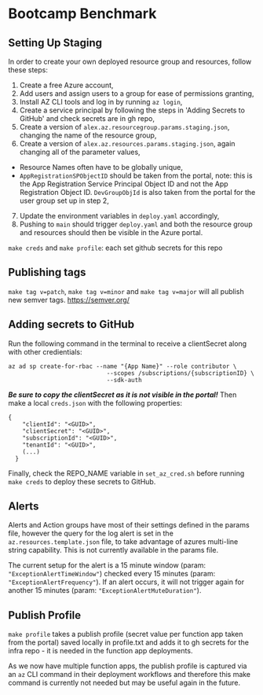 # Bootcamp Benchmark

## Setting Up Staging

In order to create your own deployed resource group and resources, follow these steps:
1. Create a free Azure account,
2. Add users and assign users to a group for ease of permissions granting,
3. Install AZ CLI tools and log in by running `az login`,
4. Create a service principal by following the steps in 'Adding Secrets to GitHub' and check secrets are in gh repo,
5. Create a version of `alex.az.resourcegroup.params.staging.json`, changing the name of the resource group,
6. Create a version of `alex.az.resources.params.staging.json`, again changing all of the parameter values,
  - Resource Names often have to be globally unique,
  - `AppRegistrationSPObjectID` should be taken from the portal, note: this is the App Registration Service Principal Object ID and not the App Registration Object ID.
  `DevGroupObjId` is also taken from the portal for the user group set up in step 2,
7. Update the environment variables in `deploy.yaml` accordingly,
8. Pushing to `main` should trigger `deploy.yaml` and both the resource group and resources should then be visible in the Azure portal. 


`make creds` and `make profile`: each set github secrets for this repo

## Publishing tags

`make tag v=patch`, `make tag v=minor` and `make tag v=major` will all publish new semver tags.
https://semver.org/

## Adding secrets to GitHub

Run the following command in the terminal to receive a clientSecret along with other credientials:

```
az ad sp create-for-rbac --name "{App Name}" --role contributor \
                            --scopes /subscriptions/{subscriptionID} \
                            --sdk-auth

```

**_Be sure to copy the clientSecret as it is not visible in the portal!_** Then make a local `creds.json` with the following properties:

```
{
    "clientId": "<GUID>",
    "clientSecret": "<GUID>",
    "subscriptionId": "<GUID>",
    "tenantId": "<GUID>",
    (...)
  }
```

Finally, check the REPO_NAME variable in `set_az_cred.sh` before running `make creds` to deploy these secrets to GitHub.

## Alerts

Alerts and Action groups have most of their settings defined in the params file, however the query for the log alert is set in the `az.resources.template.json` file, to take advantage of azures multi-line string capability. This is not currently available in the params file.

The current setup for the alert is a 15 minute window (param: `"ExceptionAlertTimeWindow"`) checked every 15 minutes (param: `"ExceptionAlertFrequency"`). If an alert occurs, it will not trigger again for another 15 minutes (param: `"ExceptionAlertMuteDuration"`).

## Publish Profile

`make profile` takes a publish profile (secret value per function app taken from the portal) saved locally in profile.txt and adds it to gh secrets for the infra repo - it is needed in the function app deployments. 

As we now have multiple function apps, the publish profile is captured via an `az` CLI command in their deployment workflows and therefore this make command is currently not needed but may be useful again in the future. 

